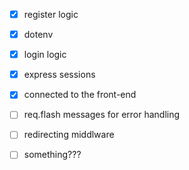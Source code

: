 - [x] register logic
- [x] dotenv
- [x] login logic
- [x] express sessions
- [x] connected to the front-end

- [ ] req.flash messages for error handling
- [ ] redirecting middlware
- [ ] something???